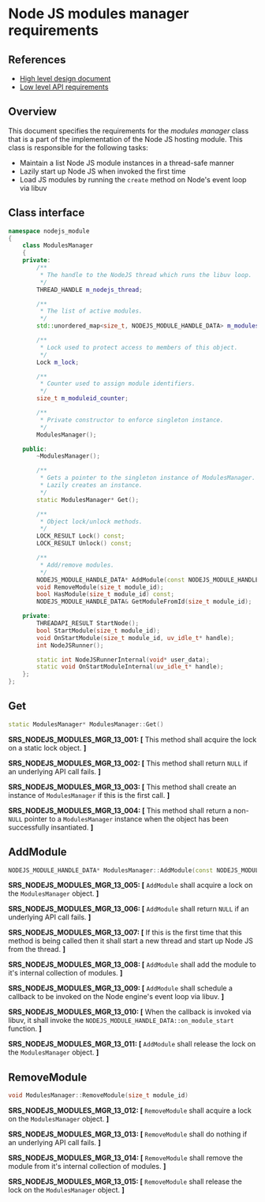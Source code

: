 Node JS modules manager requirements
====================================

References
----------

  - [High level design document](./nodejs_bindings_hld.md)
  - [Low level API requirements](./nodejs_bindings_requirements.md)

Overview
--------

This document specifies the requirements for the *modules manager* class that is
a part of the implementation of the Node JS hosting module. This class is
responsible for the following tasks:

  - Maintain a list Node JS module instances in a thread-safe manner
  - Lazily start up Node JS when invoked the first time
  - Load JS modules by running the `create` method on Node's event loop via
    libuv

Class interface
----------------
```c++
namespace nodejs_module
{
    class ModulesManager
    {
    private:
        /**
         * The handle to the NodeJS thread which runs the libuv loop.
         */
        THREAD_HANDLE m_nodejs_thread;

        /**
         * The list of active modules.
         */
        std::unordered_map<size_t, NODEJS_MODULE_HANDLE_DATA> m_modules;

        /**
         * Lock used to protect access to members of this object.
         */
        Lock m_lock;

        /**
         * Counter used to assign module identifiers.
         */
        size_t m_moduleid_counter;

        /**
         * Private constructor to enforce singleton instance.
         */
        ModulesManager();

    public:
        ~ModulesManager();

        /**
         * Gets a pointer to the singleton instance of ModulesManager.
         * Lazily creates an instance.
         */
        static ModulesManager* Get();

        /**
         * Object lock/unlock methods.
         */
        LOCK_RESULT Lock() const;
        LOCK_RESULT Unlock() const;

        /**
         * Add/remove modules.
         */
        NODEJS_MODULE_HANDLE_DATA* AddModule(const NODEJS_MODULE_HANDLE_DATA& handle_data);
        void RemoveModule(size_t module_id);
        bool HasModule(size_t module_id) const;
        NODEJS_MODULE_HANDLE_DATA& GetModuleFromId(size_t module_id);

    private:
        THREADAPI_RESULT StartNode();
        bool StartModule(size_t module_id);
        void OnStartModule(size_t module_id, uv_idle_t* handle);
        int NodeJSRunner();

        static int NodeJSRunnerInternal(void* user_data);
        static void OnStartModuleInternal(uv_idle_t* handle);
    };
};
```

Get
---
```c++
static ModulesManager* ModulesManager::Get()
```

**SRS_NODEJS_MODULES_MGR_13_001: [** This method shall acquire the lock on a static lock object. **]**

**SRS_NODEJS_MODULES_MGR_13_002: [** This method shall return `NULL` if an underlying API call fails. **]**

**SRS_NODEJS_MODULES_MGR_13_003: [** This method shall create an instance of `ModulesManager` if this is the first call. **]**

**SRS_NODEJS_MODULES_MGR_13_004: [** This method shall return a non-`NULL` pointer to a `ModulesManager` instance when the object has been successfully insantiated. **]**

AddModule
---------
```c++
NODEJS_MODULE_HANDLE_DATA* ModulesManager::AddModule(const NODEJS_MODULE_HANDLE_DATA& handle_data)
```

**SRS_NODEJS_MODULES_MGR_13_005: [** `AddModule` shall acquire a lock on the `ModulesManager` object. **]**

**SRS_NODEJS_MODULES_MGR_13_006: [** `AddModule` shall return `NULL` if an underlying API call fails. **]**

**SRS_NODEJS_MODULES_MGR_13_007: [** If this is the first time that this method is being called then it shall start a new thread and start up Node JS from the thread. **]**

**SRS_NODEJS_MODULES_MGR_13_008: [** `AddModule` shall add the module to it's internal collection of modules. **]**

**SRS_NODEJS_MODULES_MGR_13_009: [** `AddModule` shall schedule a callback to be invoked on the Node engine's event loop via libuv. **]**

**SRS_NODEJS_MODULES_MGR_13_010: [** When the callback is invoked via libuv, it shall invoke the `NODEJS_MODULE_HANDLE_DATA::on_module_start` function. **]**

**SRS_NODEJS_MODULES_MGR_13_011: [** `AddModule` shall release the lock on the `ModulesManager` object. **]**

RemoveModule
------------
```c++
void ModulesManager::RemoveModule(size_t module_id)
```

**SRS_NODEJS_MODULES_MGR_13_012: [** `RemoveModule` shall acquire a lock on the `ModulesManager` object. **]**

**SRS_NODEJS_MODULES_MGR_13_013: [** `RemoveModule` shall do nothing if an underlying API call fails. **]**

**SRS_NODEJS_MODULES_MGR_13_014: [** `RemoveModule` shall remove the module from it's internal collection of modules. **]**

**SRS_NODEJS_MODULES_MGR_13_015: [** `RemoveModule` shall release the lock on the `ModulesManager` object. **]**
